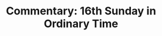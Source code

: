 ---
title: "Commentary: 16th Sunday in Ordinary Time"
layout: reader
description: "Theme: God’s forbearing patience"
feature_image: posts/commentary-ordinary-time.jpg
category: commentary
published: true
---